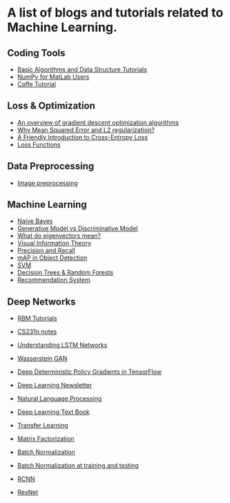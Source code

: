 A list of blogs and tutorials related to Machine Learning. 
====================================

Coding Tools
---
* [Basic Algorithms and Data Structure Tutorials](http://alrightchiu.github.io/SecondRound/)
* [NumPy for MatLab Users](http://mathesaurus.sourceforge.net/matlab-numpy.html)
* [Caffe Tutorial](http://darren1231.pixnet.net/blog/post/328443879-deep-learning-model--caffe-%E4%BD%BF%E7%94%A8%E6%95%99%E5%AD%B8)

Loss & Optimization
---
* [An overview of gradient descent optimization algorithms](http://sebastianruder.com/optimizing-gradient-descent/index.html#momentum)
* [Why Mean Squared Error and L2 regularization?](http://aoliver.org/why-mse)
* [A Friendly Introduction to Cross-Entropy Loss](https://rdipietro.github.io/friendly-intro-to-cross-entropy-loss/)
* [Loss Functions](http://www.csuldw.com/2016/03/26/2016-03-26-loss-function/)

Data Preprocessing
---
* [Image preprocessing](https://becominghuman.ai/image-data-pre-processing-for-neural-networks-498289068258)

Machine Learning
---
* [Naive Bayes](http://machinelearningmastery.com/naive-bayes-for-machine-learning/)
* [Generative Model vs Discriminative Model](http://stats.stackexchange.com/questions/12421/generative-vs-discriminative)
* [What do eigenvectors mean?](https://math.stackexchange.com/questions/243533/how-to-intuitively-understand-eigenvalue-and-eigenvector)
* [Visual Information Theory](http://colah.github.io/posts/2015-09-Visual-Information/)
* [Precision and Recall](https://towardsdatascience.com/model-evaluation-i-precision-and-recall-166ddb257c7b)
* [mAP in Object Detection](https://medium.com/@jonathan_hui/map-mean-average-precision-for-object-detection-45c121a31173)
* [SVM](https://blog.statsbot.co/support-vector-machines-tutorial-c1618e635e93)
* [Decision Trees & Random Forests](https://medium.com/@yehjames/%E8%B3%87%E6%96%99%E5%88%86%E6%9E%90-%E6%A9%9F%E5%99%A8%E5%AD%B8%E7%BF%92-%E7%AC%AC3-5%E8%AC%9B-%E6%B1%BA%E7%AD%96%E6%A8%B9-decision-tree-%E4%BB%A5%E5%8F%8A%E9%9A%A8%E6%A9%9F%E6%A3%AE%E6%9E%97-random-forest-%E4%BB%8B%E7%B4%B9-7079b0ddfbda)
* [Recommendation System](https://medium.com/recombee-blog/machine-learning-for-recommender-systems-part-1-algorithms-evaluation-and-cold-start-6f696683d0ed)

Deep Networks
---
* [RBM Tutorials](http://deeplearning.net/tutorial/rbm.html)

* [CS231n notes](http://cs231n.github.io/)
* [Understanding LSTM Networks](http://colah.github.io/posts/2015-08-Understanding-LSTMs/)
* [Wasserstein GAN](https://zhuanlan.zhihu.com/p/25071913)
* [Deep Deterministic Policy Gradients in TensorFlow](http://pemami4911.github.io/blog/2016/08/21/ddpg-rl.html)
* [Deep Learning Newsletter](http://data-sci.info/)
* [Natural Language Processing](https://www.youtube.com/watch?list=PL3FW7Lu3i5Jsnh1rnUwq_TcylNr7EkRe6&v=OQQ-W_63UgQ)
* [Deep Learning Text Book](http://www.deeplearningbook.org/)
* [Transfer Learning](http://sebastianruder.com/transfer-learning/)
* [Matrix Factorization](http://www.quuxlabs.com/blog/2010/09/matrix-factorization-a-simple-tutorial-and-implementation-in-python/)
* [Batch Normalization](https://towardsdatascience.com/batch-normalization-in-neural-networks-1ac91516821c)
* [Batch Normalization at training and testing](https://www.quora.com/How-does-batch-normalization-behave-differently-at-training-time-and-test-time)
* [RCNN](http://blog.csdn.net/shenxiaolu1984/article/details/51066975)
* [ResNet](http://blog.csdn.net/sxf1061926959/article/details/54973588)



